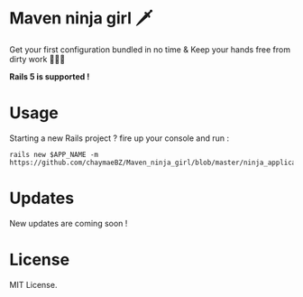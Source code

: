 # Maven ninja girl 🗡
Get your first configuration bundled in no time & Keep your hands free from dirty work 👩‍💻💃

**Rails 5 is supported !**
# Usage
Starting a new Rails project ?
fire up your console and run :
```
rails new $APP_NAME -m https://github.com/chaymaeBZ/Maven_ninja_girl/blob/master/ninja_application.rb
```
# Updates
New updates are coming soon !
# License
MIT License.
